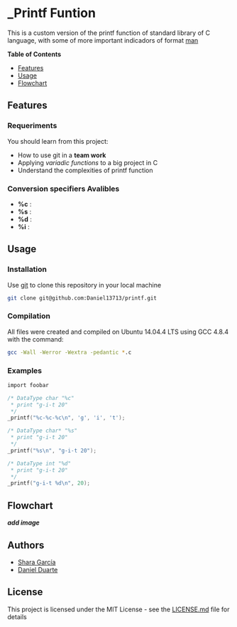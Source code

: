 # _Printf Funtion

This is a custom version of the printf function of standard library of C language, with some of more important indicadors of format [man](https://man7.org/linux/man-pages/man3/printf.3.html)

**Table of Contents**


- [Features](#features)
- [Usage](#usage)
- [Flowchart](#flowchart)

## Features
### Requeriments 
You should learn from this project:

- How to use git in a **team work**
- Applying *variadic functions* to a big project in C
- Understand the complexities of printf function

### Conversion specifiers Avalibles
- **%c**  : 
- **%s**  :
- **%d**  :
- **%i**  :

## Usage
### Installation

Use [git](https://docs.github.com/en/repositories/creating-and-managing-repositories/cloning-a-repository) to clone this repository in your local machine 

```bash
git clone git@github.com:Daniel13713/printf.git
```

### Compilation

All files were created and compiled on Ubuntu 14.04.4 LTS using GCC 4.8.4 with the command:

```bash
gcc -Wall -Werror -Wextra -pedantic *.c
```

### Examples

```c
import foobar

/* DataType char "%c"
 * print "g-i-t 20" 
 */
_printf("%c-%c-%c\n", 'g', 'i', 't');

/* DataType char* "%s"
 * print "g-i-t 20" 
 */
_printf("%s\n", "g-i-t 20");

/* DataType int "%d"
 * print "g-i-t 20" 
 */
_printf("g-i-t %d\n", 20);
```
## Flowchart 

*****add image***** 

## Authors
- [Shara García](https://github.com/SharaGB)
- [Daniel Duarte](https://github.com/Daniel13713)

## License
This project is licensed under the MIT License - see the [LICENSE.md](LICENSE.md) file for details
